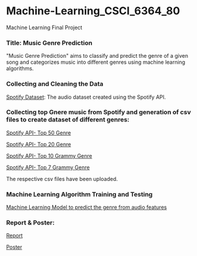 # Machine-Learning_CSCI_6364_80
Machine Learning Final Project
### Title: Music Genre Prediction

"Music Genre Prediction" aims to classify and predict the genre of a given song and categorizes music into different genres using machine learning algorithms. 

### Collecting and Cleaning the Data
[Spotify Dataset](https://github.com/Reeya123/Machine-Learning_CSCI_6364_80/blob/main/SpotipyAPI.ipynb): The audio dataset created using the Spotify API. 

### Collecting top Gnere music from Spotify and generation of csv files to create dataset of different genres:
[Spotify API- Top 50 Genre](https://github.com/Reeya123/Machine-Learning_CSCI_6364_80/blob/main/SpotifyAPI_Top50Genre.ipynb)

[Spotify API- Top 20 Genre](https://github.com/Reeya123/Machine-Learning_CSCI_6364_80/blob/main/SpotifyAPI_Top20Genre.ipynb)

[Spotify API- Top 10 Grammy Genre](https://github.com/Reeya123/Machine-Learning_CSCI_6364_80/blob/main/SpotifyAPI_Top10GrammyGenre.ipynb)

[Spotify API- Top 7 Grammy Genre](https://github.com/Reeya123/Machine-Learning_CSCI_6364_80/blob/main/SpotifyAPI_Top7GrammyGenre.ipynb)

The respective csv files have been uploaded.

### Machine Learning Algorithm Training and Testing
[Machine Learning Model to predict the genre from audio features](https://github.com/Reeya123/Machine-Learning_CSCI_6364_80/blob/main/Music%20Genre%20Prediction.ipynb)

### Report & Poster:
[Report](https://github.com/Reeya123/Machine-Learning_CSCI_6364_80/blob/main/Music%20Genre%20Prediction-%20Report.pdf)

[Poster](https://github.com/Reeya123/Machine-Learning_CSCI_6364_80/blob/main/Project%20Poster.pdf)

